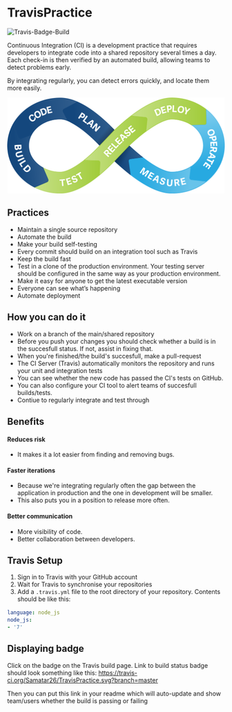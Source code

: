 # TravisPractice
![Travis-Badge-Build](https://travis-ci.org/Samatar26/TravisPractice.svg?branch=master)

Continuous Integration (CI) is a development practice that requires developers to integrate code into a shared repository several times a day. Each check-in is then verified by an automated build, allowing teams to detect problems early.

By integrating regularly, you can detect errors quickly, and locate them more easily.

![flow-diagram](./ci.png)
## Practices

- Maintain a single source repository
- Automate the build
- Make your build self-testing
- Every commit should build on an integration tool such as Travis
- Keep the build fast
- Test in a clone of the production environment. Your testing server should be configured in the same way as your production environment.
- Make it easy for anyone to get the latest executable version
- Everyone can see what’s happening
- Automate deployment

## How you can do it

- Work on a branch of the main/shared repository
- Before you push your changes you should check whether a build is in the succesfull status. If not, assist in fixing that.
- When you're finished/the build's succesfull, make a pull-request
- The CI Server (Travis) automatically monitors the repository and runs your unit and integration tests
- You can see whether the new code has passed the CI's tests on GitHub.
- You can also configure your CI tool to alert teams of succesfull builds/tests.
- Contiue to regularly integrate and test through


## Benefits

#### Reduces risk
- It makes it a lot easier from finding and removing bugs.

#### Faster iterations

- Because we're integrating regularly often the gap between the application in production and the one in development will be smaller.
- This also puts you in a position to release more often.
#### Better communication
- More visibility of code.
- Better collaboration between developers.

## Travis Setup

1. Sign in to Travis with your GitHub account
2. Wait for Travis to synchronise your repositories
3. Add a `.travis.yml` file to the root directory of your repository.
Contents should be like this:

```yml
language: node_js
node_js:
- '7'
```

## Displaying badge

Click on the badge on the Travis build page.
Link to build status badge should look something like this: https://travis-ci.org/Samatar26/TravisPractice.svg?branch=master

Then you can put this link in your readme which will auto-update and show team/users whether the build is passing or failing
